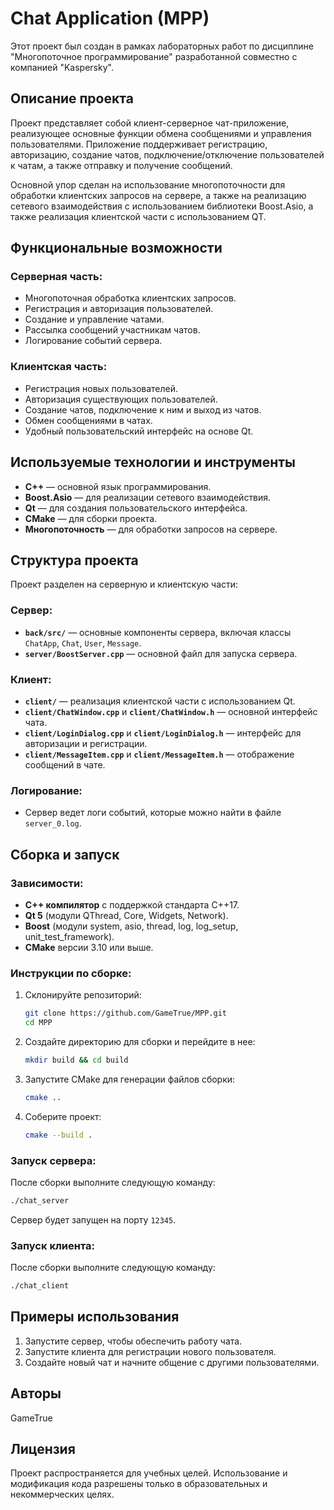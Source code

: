 # Chat Application (MPP)

Этот проект был создан в рамках лабораторных работ по дисциплине "Многопоточное программирование" разработанной совместно с компанией "Kaspersky". 

## Описание проекта

Проект представляет собой клиент-серверное чат-приложение, реализующее основные функции обмена сообщениями и управления пользователями. Приложение поддерживает регистрацию, авторизацию, создание чатов, подключение/отключение пользователей к чатам, а также отправку и получение сообщений.

Основной упор сделан на использование многопоточности для обработки клиентских запросов на сервере, а также на реализацию сетевого взаимодействия с использованием библиотеки Boost.Asio, а также реализация клиентской части с использованием QT.

## Функциональные возможности

### Серверная часть:
- Многопоточная обработка клиентских запросов.
- Регистрация и авторизация пользователей.
- Создание и управление чатами.
- Рассылка сообщений участникам чатов.
- Логирование событий сервера.

### Клиентская часть:
- Регистрация новых пользователей.
- Авторизация существующих пользователей.
- Создание чатов, подключение к ним и выход из чатов.
- Обмен сообщениями в чатах.
- Удобный пользовательский интерфейс на основе Qt.

## Используемые технологии и инструменты

- **C++** — основной язык программирования.
- **Boost.Asio** — для реализации сетевого взаимодействия.
- **Qt** — для создания пользовательского интерфейса.
- **CMake** — для сборки проекта.
- **Многопоточность** — для обработки запросов на сервере.

## Структура проекта

Проект разделен на серверную и клиентскую части:

### Сервер:
- **`back/src/`** — основные компоненты сервера, включая классы `ChatApp`, `Chat`, `User`, `Message`.
- **`server/BoostServer.cpp`** — основной файл для запуска сервера.

### Клиент:
- **`client/`** — реализация клиентской части с использованием Qt.
- **`client/ChatWindow.cpp`** и **`client/ChatWindow.h`** — основной интерфейс чата.
- **`client/LoginDialog.cpp`** и **`client/LoginDialog.h`** — интерфейс для авторизации и регистрации.
- **`client/MessageItem.cpp`** и **`client/MessageItem.h`** — отображение сообщений в чате.

### Логирование:
- Сервер ведет логи событий, которые можно найти в файле `server_0.log`.

## Сборка и запуск

### Зависимости:
- **C++ компилятор** с поддержкой стандарта C++17.
- **Qt 5** (модули QThread, Core, Widgets, Network).
- **Boost** (модули system, asio, thread, log, log_setup, unit_test_framework).
- **CMake** версии 3.10 или выше.

### Инструкции по сборке:

1. Склонируйте репозиторий:
   ```bash
   git clone https://github.com/GameTrue/MPP.git
   cd MPP
   ```

2. Создайте директорию для сборки и перейдите в нее:
   ```bash
   mkdir build && cd build
   ```

3. Запустите CMake для генерации файлов сборки:
   ```bash
   cmake ..
   ```

4. Соберите проект:
   ```bash
   cmake --build .
   ```

### Запуск сервера:
После сборки выполните следующую команду:
```bash
./chat_server
```
Сервер будет запущен на порту `12345`.

### Запуск клиента:
После сборки выполните следующую команду:
```bash
./chat_client
```

## Примеры использования

1. Запустите сервер, чтобы обеспечить работу чата.
2. Запустите клиента для регистрации нового пользователя.
3. Создайте новый чат и начните общение с другими пользователями.

## Авторы

GameTrue

## Лицензия

Проект распространяется для учебных целей. Использование и модификация кода разрешены только в образовательных и некоммерческих целях.
